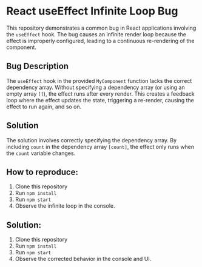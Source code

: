 # React useEffect Infinite Loop Bug

This repository demonstrates a common bug in React applications involving the `useEffect` hook.  The bug causes an infinite render loop because the effect is improperly configured, leading to a continuous re-rendering of the component.

## Bug Description

The `useEffect` hook in the provided `MyComponent` function lacks the correct dependency array.  Without specifying a dependency array (or using an empty array `[]`), the effect runs after every render.  This creates a feedback loop where the effect updates the state, triggering a re-render, causing the effect to run again, and so on.

## Solution

The solution involves correctly specifying the dependency array.  By including `count` in the dependency array `[count]`, the effect only runs when the `count` variable changes.

## How to reproduce:
1. Clone this repository
2. Run `npm install`
3. Run `npm start`
4. Observe the infinite loop in the console.

## Solution: 
1. Clone this repository
2. Run `npm install`
3. Run `npm start`
4. Observe the corrected behavior in the console and UI.